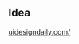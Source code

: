 ## Idea

[uidesigndaily.com/](https://www.uidesigndaily.com/posts/sketch-birthdays-list-card-widget-day-1042)
